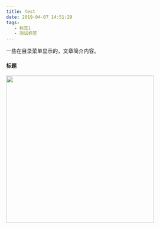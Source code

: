 ```yaml
---
title: test
date: 2019-04-07 14:51:29
tags: 
   - 标签1
   - 测试标签
---
```


一些在目录菜单显示的，文章简介内容。

<!-- more -->

#### 标题

<p><image src="http://bayuefen.oss-cn-hangzhou.aliyuncs.com/test/totoro.jpeg?x-oss-process=style/compress_high" width="400" align="center"></p>

